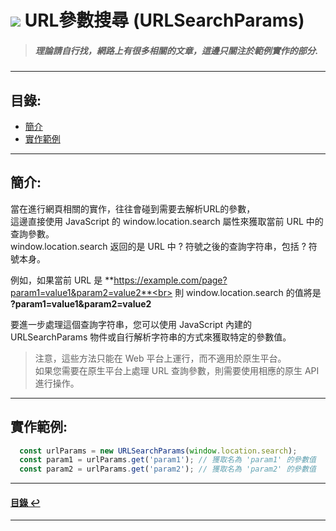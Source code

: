 # ![](https://drive.google.com/uc?id=10INx5_pkhMcYRdx_OO4rXNXxcsvPtBYq) URL參數搜尋 (URLSearchParams)
> ##### 理論請自行找，網路上有很多相關的文章，這邊只關注於範例實作的部分.

---

<!--ts-->
## 目錄:
* [簡介](#簡介)
* [實作範例](#實作範例)
<!--te-->

---

## 簡介:
當在進行網頁相關的實作，往往會碰到需要去解析URL的參數，<br>
這邊直接使用 JavaScript 的 window.location.search 屬性來獲取當前 URL 中的查詢參數。<br>
window.location.search 返回的是 URL 中 ? 符號之後的查詢字符串，包括 ? 符號本身。<br>

例如，如果當前 URL 是 **https://example.com/page?param1=value1&param2=value2**<br>
則 window.location.search 的值將是 **?param1=value1&param2=value2**<br>

要進一步處理這個查詢字符串，您可以使用 JavaScript 內建的 URLSearchParams 物件或自行解析字符串的方式來獲取特定的參數值。<br>
> 注意，這些方法只能在 Web 平台上運行，而不適用於原生平台。<br>
> 如果您需要在原生平台上處理 URL 查詢參數，則需要使用相應的原生 API 進行操作。<br>

---

## 實作範例:
```javascript
  const urlParams = new URLSearchParams(window.location.search);
  const param1 = urlParams.get('param1'); // 獲取名為 'param1' 的參數值
  const param2 = urlParams.get('param2'); // 獲取名為 'param2' 的參數值
```

---
<!--ts-->
#### [目錄 ↩](#目錄)
<!--te-->
---
